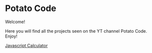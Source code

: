 # Potato Code

Welcome!

Here you will find all the projects seen on the YT channel Potato Code. Enjoy!

[Javascript Calculator](https://github.com/jmuntz/potato-code/tree/master/Javascript%20Calculator)